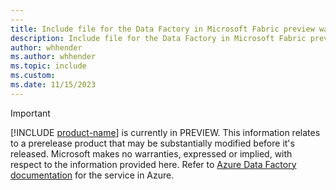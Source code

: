 ```yaml
---
---
title: Include file for the Data Factory in Microsoft Fabric preview warning
description: Include file for the Data Factory in Microsoft Fabric preview warning
author: whhender
ms.author: whhender
ms.topic: include
ms.custom:
ms.date: 11/15/2023
---
```

> [!IMPORTANT]
> [!INCLUDE [product-name](../../includes/product-name.md)] is currently in PREVIEW.
> This information relates to a prerelease product that may be substantially modified before it's released. Microsoft makes no warranties, expressed or implied, with respect to the information provided here. Refer to [Azure Data Factory documentation](/azure/data-factory/) for the service in Azure.

